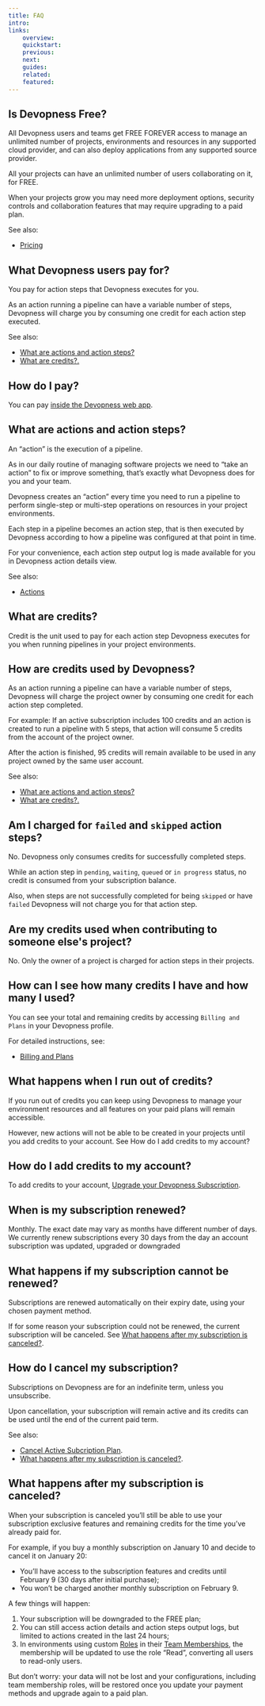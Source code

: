 ```yaml
---
title: FAQ
intro: 
links:
    overview:
    quickstart:
    previous:
    next:
    guides:
    related:
    featured:
---
```


## Is Devopness Free?
All Devopness users and teams get FREE FOREVER access to manage an unlimited number of projects, environments and resources in any supported cloud provider, and can also deploy applications from any supported source provider.

All your projects can have an unlimited number of users collaborating on it, for FREE.

When your projects grow you may need more deployment options, security controls and collaboration features that may require upgrading to a paid plan.

See also:
- [Pricing](https://www.devopness.com/pricing/)

## What Devopness users pay for?
You pay for action steps that Devopness executes for you.

As an action running a pipeline can have a variable number of steps, Devopness will charge you by consuming one credit for each action step executed.

See also:
- [What are actions and action steps?](http://link-a-ser-definido.com)
- [What are credits?.](http://link-a-ser-definido.com)

## How do I pay?
You can pay [inside the Devopness web app](https://www.devopness.com/docs/users/subscriptions/upgrade-subscription/).

## What are actions and action steps?
An “action” is the execution of a pipeline. 

As in our daily routine of managing software projects we need to “take an action” to fix or improve something, that’s exactly what Devopness does for you and your team.

Devopness creates an “action” every time you need to run a pipeline to perform single-step or multi-step operations on resources in your project environments.

Each step in a pipeline becomes an action step, that is then executed by Devopness according to how a pipeline was configured at that point in time.

For your convenience, each action step output log is made available for you in Devopness action details view.

See also:
- [Actions](https://www.devopness.com/docs/actions/)

## What are credits?
Credit is the unit used to pay for each action step Devopness executes for you when running pipelines in your project environments.

## How are credits used by Devopness?
As an action running a pipeline can have a variable number of steps, Devopness will charge the project owner by consuming one credit for each action step completed.

For example:
If an active subscription includes 100 credits and an action is created to run a pipeline with 5 steps, that action will consume 5 credits from the account of the project owner.

After the action is finished, 95 credits will remain available to be used in any project owned by the same user account.

See also:
- [What are actions and action steps?](http://link-a-ser-definido.com)
- [What are credits?.](http://link-a-ser-definido.com)

## Am I charged for `failed` and `skipped` action steps?
No. 
Devopness only consumes credits for successfully completed steps.

While an action step in `pending`, `waiting`, `queued` or `in progress` status, no credit is consumed from your subscription balance.

Also, when steps are not successfully completed for being `skipped` or have `failed`  Devopness will not charge you for that action step.

## Are my credits used when contributing to someone else's project?
No.
Only the owner of a project is charged for action steps in their projects.

## How can I see how many credits I have and how many I used?
You can see your total and remaining credits by accessing `Billing and Plans` in your Devopness profile.

For detailed instructions, see: 
- [Billing and Plans](https://www.devopness.com/docs/users/subscriptions/)

## What happens when I run out of credits?
If you run out of credits you can keep using Devopness to manage your environment resources and all features on your paid plans will remain accessible.

However, new actions will not be able to be created in your projects until you add credits to your account. See How do I add credits to my account?

## How do I add credits to my account?
To add credits to your account, [Upgrade your Devopness Subscription](https://www.devopness.com/docs/users/subscriptions/upgrade-subscription/).

## When is my subscription renewed?
Monthly. The exact date may vary as months have different number of days. We currently renew subscriptions every 30 days from the day an account subscription was updated, upgraded or downgraded

## What happens if my subscription cannot be renewed?
Subscriptions are renewed automatically on their expiry date, using your chosen payment method.

If for some reason your subscription could not be renewed, the current subscription will be canceled. See [What happens after my subscription is canceled?](http://link-a-ser-definido.com).

## How do I cancel my subscription?
Subscriptions on Devopness are for an indefinite term, unless you unsubscribe.

Upon cancellation, your subscription will remain active and its credits can be used until the end of the current paid term.

See also: 
- [Cancel Active Subcription Plan](https://www.devopness.com/docs/users/subscriptions/cancel-subscription/).
- [What happens after my subscription is canceled?](http://link-a-ser-definido.com).

## What happens after my subscription is canceled?
When your subscription is canceled you’ll still be able to use your subscription exclusive features and remaining credits for the time you’ve already paid for.

For example, if you buy a monthly subscription on January 10 and decide to cancel it on January 20:
- You’ll have access to the subscription features and credits until February 9 (30 days after initial purchase);
- You won’t be charged another monthly subscription on February 9.

A few things will happen:
1. Your subscription will be downgraded to the FREE plan;
2. You can still access action details and action steps output logs, but limited to actions created in the last 24 hours;
3. In environments using custom [Roles](https://www.devopness.com/docs/roles/) in their [Team Memberships](https://www.devopness.com/docs/environments/add-teams-to-environment), the membership will be updated to use the role “Read”, converting all users to read-only users.

But don’t worry: your data will not be lost and your configurations, including team membership roles, will be restored once you update your payment methods and upgrade again to a paid plan.

